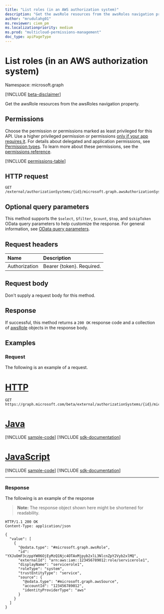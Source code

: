 ```yaml
---
title: "List roles (in an AWS authorization system)"
description: "Get the awsRole resources from the awsRoles navigation property."
author: "mrudulahg01"
ms.reviewer: ciem_pm
ms.localizationpriority: medium
ms.prod: "multicloud-permissions-management"
doc_type: apiPageType
---
```


# List roles (in an AWS authorization system)
Namespace: microsoft.graph

[!INCLUDE [beta-disclaimer](../../includes/beta-disclaimer.md)]

Get the awsRole resources from the awsRoles navigation property.

## Permissions
Choose the permission or permissions marked as least privileged for this API. Use a higher privileged permission or permissions [only if your app requires it](/graph/permissions-overview#best-practices-for-using-microsoft-graph-permissions). For details about delegated and application permissions, see [Permission types](/graph/permissions-overview#permission-types). To learn more about these permissions, see the [permissions reference](/graph/permissions-reference).

<!-- { "blockType": "permissions", "name": "awsassociatedidentities_list_roles" } -->
[!INCLUDE [permissions-table](../includes/permissions/awsassociatedidentities-list-roles-permissions.md)]

<!--
[!INCLUDE [epm-rbac-servicenow-apis-read](../includes/rbac-for-apis/epm-rbac-servicenow-apis-read.md)]
-->

## HTTP request

<!-- {
  "blockType": "ignored"
}
-->
``` http
GET /external/authorizationSystems/{id}/microsoft.graph.awsAuthorizationSystem/associatedIdentities/roles
```

## Optional query parameters
This method supports the `$select`, `$filter`, `$count`, `$top`, and `$skipToken` OData query parameters to help customize the response. For general information, see [OData query parameters](/graph/query-parameters).

## Request headers
|Name|Description|
|:---|:---|
|Authorization|Bearer {token}. Required.|

## Request body
Don't supply a request body for this method.

## Response

If successful, this method returns a `200 OK` response code and a collection of [awsRole](../resources/awsrole.md) objects in the response body.

## Examples

### Request
The following is an example of a request.
# [HTTP](#tab/http)
<!-- {
  "blockType": "request",
  "name": "list_awsrole2"
}
-->
``` http
GET https://graph.microsoft.com/beta/external/authorizationSystems/{id}/microsoft.graph.awsAuthorizationSystem/associatedIdentities/roles
```

# [Java](#tab/java)
[!INCLUDE [sample-code](../includes/snippets/java/list-awsrole2-java-snippets.md)]
[!INCLUDE [sdk-documentation](../includes/snippets/snippets-sdk-documentation-link.md)]

# [JavaScript](#tab/javascript)
[!INCLUDE [sample-code](../includes/snippets/javascript/list-awsrole2-javascript-snippets.md)]
[!INCLUDE [sdk-documentation](../includes/snippets/snippets-sdk-documentation-link.md)]

---

### Response
The following is an example of the response
>**Note:** The response object shown here might be shortened for readability.
<!-- {
  "blockType": "response",
  "truncated": true,
  "@odata.type": "Collection(microsoft.graph.awsRole)"
}
-->
``` http
HTTP/1.1 200 OK
Content-Type: application/json

{
  "value": [
    {
      "@odata.type": "#microsoft.graph.awsRole",
      "id": "YXJuOmF3czppYW06OjEyMzQ1Njc4OTAxMjpyb2xlL3NlcnZpY2Vyb2xlMQ",
      "externalId": "arn:aws:iam::123456789012:role/servicerole1",
      "displayName": "servicerole1",
      "roleType": "system",
      "trustEntityType": "service",
      "source": {
        "@odata.type": "#microsoft.graph.awsSource",
        "accountId": "123456789012",
        "identityProviderType": "aws"
      }
    }
  ]
}
```
